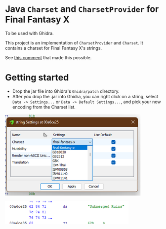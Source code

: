 Java `Charset` and `CharsetProvider` for Final Fantasy X
===========================================

To be used with Ghidra.

This project is an implementation of `CharsetProvider` and `Charset`.
It contains a charset for Final Fantasy X's strings.

See [this comment](https://github.com/NationalSecurityAgency/ghidra/issues/2714#issuecomment-1162242324) that made this possible.

# Getting started
- Drop the jar file into Ghidra's `Ghidra/patch` directory.
- After you drop the .jar into Ghidra, you can right click on a string, select `Data -> Settings...` or `Data -> Default Settings...`, and pick your new encoding from the Charset list.

![Setting the charset](img.png)

![Seeing the result](img_1.png)
